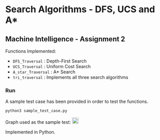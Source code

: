 # Search Algorithms - DFS, UCS and A*
## Machine Intelligence - Assignment 2

Functions Implemented:
- ```DFS_Traversal``` : Depth-First Search
- ```UCS_Traversal``` : Uniform Cost Search
- ```A_star_Traversal``` : A* Search
- ```tri_traversal``` : Implements all three search algorithms

### Run
A sample test case has been provided in order to test the functions.
    
```python3 sample_test_case.py```

Graph used as the sample test:
<img src="sample_graph.png" alt="drawing" style="width:20px; height:20px"/>

Implemented in Python.
